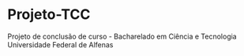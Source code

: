 # Projeto-TCC
Projeto de conclusão de curso - Bacharelado em Ciência e Tecnologia Universidade Federal de Alfenas